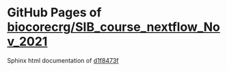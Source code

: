 GitHub Pages of [biocorecrg/SIB_course_nextflow_Nov_2021](https://github.com/biocorecrg/SIB_course_nextflow_Nov_2021.git)
===
Sphinx html documentation of [d1f8473f](https://github.com/biocorecrg/SIB_course_nextflow_Nov_2021/tree/d1f8473f7025b94d2255c3bc47b9fbed93bfbd3d)

